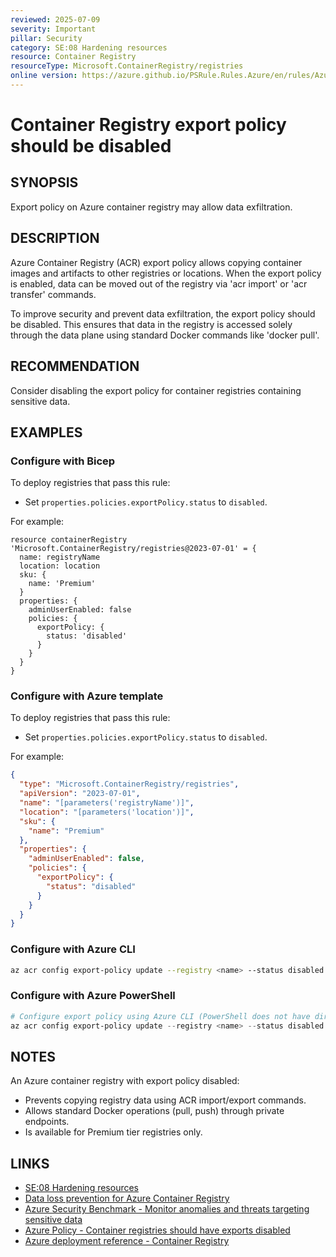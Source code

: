```yaml
---
reviewed: 2025-07-09
severity: Important
pillar: Security
category: SE:08 Hardening resources
resource: Container Registry
resourceType: Microsoft.ContainerRegistry/registries
online version: https://azure.github.io/PSRule.Rules.Azure/en/rules/Azure.ACR.ExportPolicy/
---
```


# Container Registry export policy should be disabled

## SYNOPSIS

Export policy on Azure container registry may allow data exfiltration.

## DESCRIPTION

Azure Container Registry (ACR) export policy allows copying container images and artifacts to other registries or locations. 
When the export policy is enabled, data can be moved out of the registry via 'acr import' or 'acr transfer' commands.

To improve security and prevent data exfiltration, the export policy should be disabled.
This ensures that data in the registry is accessed solely through the data plane using standard Docker commands like 'docker pull'.

## RECOMMENDATION

Consider disabling the export policy for container registries containing sensitive data.

## EXAMPLES

### Configure with Bicep

To deploy registries that pass this rule:

- Set `properties.policies.exportPolicy.status` to `disabled`.

For example:

```bicep
resource containerRegistry 'Microsoft.ContainerRegistry/registries@2023-07-01' = {
  name: registryName
  location: location
  sku: {
    name: 'Premium'
  }
  properties: {
    adminUserEnabled: false
    policies: {
      exportPolicy: {
        status: 'disabled'
      }
    }
  }
}
```

### Configure with Azure template

To deploy registries that pass this rule:

- Set `properties.policies.exportPolicy.status` to `disabled`.

For example:

```json
{
  "type": "Microsoft.ContainerRegistry/registries",
  "apiVersion": "2023-07-01",
  "name": "[parameters('registryName')]",
  "location": "[parameters('location')]",
  "sku": {
    "name": "Premium"
  },
  "properties": {
    "adminUserEnabled": false,
    "policies": {
      "exportPolicy": {
        "status": "disabled"
      }
    }
  }
}
```

### Configure with Azure CLI

```bash
az acr config export-policy update --registry <name> --status disabled
```

### Configure with Azure PowerShell

```powershell
# Configure export policy using Azure CLI (PowerShell does not have direct support)
az acr config export-policy update --registry <name> --status disabled
```

## NOTES

An Azure container registry with export policy disabled:

- Prevents copying registry data using ACR import/export commands.
- Allows standard Docker operations (pull, push) through private endpoints.
- Is available for Premium tier registries only.

## LINKS

- [SE:08 Hardening resources](https://learn.microsoft.com/azure/well-architected/security/harden-resources)
- [Data loss prevention for Azure Container Registry](https://learn.microsoft.com/azure/container-registry/data-loss-prevention)
- [Azure Security Benchmark - Monitor anomalies and threats targeting sensitive data](https://learn.microsoft.com/security/benchmark/azure/baselines/container-registry-security-baseline#dp-2-monitor-anomalies-and-threats-targeting-sensitive-data)
- [Azure Policy - Container registries should have exports disabled](https://github.com/Azure/azure-policy/blob/master/built-in-policies/policyDefinitions/Container%20Registry/ACR_ExportPolicy_AuditDeny.json)
- [Azure deployment reference - Container Registry](https://learn.microsoft.com/azure/templates/microsoft.containerregistry/registries)
